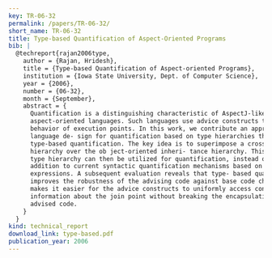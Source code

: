 ```yaml
---
key: TR-06-32
permalink: /papers/TR-06-32/
short_name: TR-06-32
title: Type-based Quantification of Aspect-Oriented Programs
bib: |
  @techreport{rajan2006type,
    author = {Rajan, Hridesh},
    title = {Type-based Quantification of Aspect-oriented Programs},
    institution = {Iowa State University, Dept. of Computer Science},
    year = {2006},
    number = {06-32},
    month = {September},
    abstract = {
      Quantification is a distinguishing characteristic of AspectJ-like
      aspect-oriented languages. Such languages use advice constructs to modify the
      behavior of execution points. In this work, we contribute an approach and a
      language de- sign for quantification based on type hierarchies that we call
      type-based quantification. The key idea is to superimpose a crosscutting type
      hierarchy over the ob ject-oriented inheri- tance hierarchy. This crosscutting
      type hierarchy can then be utilized for quantification, instead of or in
      addition to current syntactic quantification mechanisms based on regu- lar
      expressions. A subsequent evaluation reveals that type- based quantification
      improves the robustness of the advising code against base code changes, and
      makes it easier for the advice constructs to uniformly access contextual
      information about the join point without breaking the encapsulation of the
      advised code.
    }
  }
kind: technical_report
download_link: type-based.pdf
publication_year: 2006
---
```

